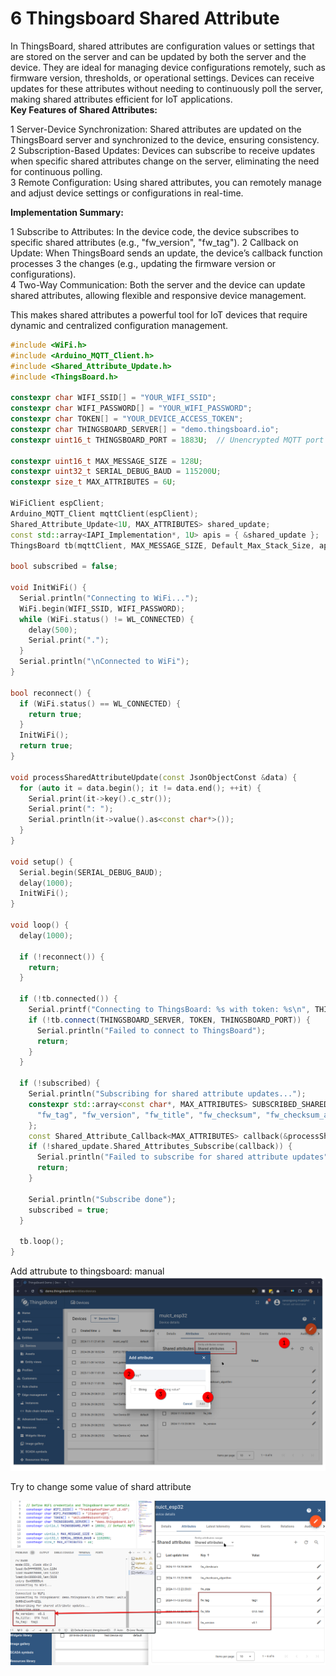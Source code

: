 # 6 Thingsboard Shared Attribute

In ThingsBoard, shared attributes are configuration values or settings that are stored on the server and can be updated by both the server and the device. They are ideal for managing device configurations remotely, such as firmware version, thresholds, or operational settings. Devices can receive updates for these attributes without needing to continuously poll the server, making shared attributes efficient for IoT applications.  
**Key Features of Shared Attributes:**

1 Server-Device Synchronization: Shared attributes are updated on the ThingsBoard server and synchronized to the device, ensuring consistency.  
2 Subscription-Based Updates: Devices can subscribe to receive updates when specific shared attributes change on the server, eliminating the need for continuous polling.  
3 Remote Configuration: Using shared attributes, you can remotely manage and adjust device settings or configurations in real-time.

**Implementation Summary:**

1 Subscribe to Attributes: In the device code, the device subscribes to specific shared attributes (e.g., "fw_version", "fw_tag").
2 Callback on Update: When ThingsBoard sends an update, the device’s callback function processes 3 the changes (e.g., updating the firmware version or configurations).  
4 Two-Way Communication: Both the server and the device can update shared attributes, allowing flexible and responsive device management.

This makes shared attributes a powerful tool for IoT devices that require dynamic and centralized configuration management.

```cpp
#include <WiFi.h>
#include <Arduino_MQTT_Client.h>
#include <Shared_Attribute_Update.h>
#include <ThingsBoard.h>

constexpr char WIFI_SSID[] = "YOUR_WIFI_SSID";
constexpr char WIFI_PASSWORD[] = "YOUR_WIFI_PASSWORD";
constexpr char TOKEN[] = "YOUR_DEVICE_ACCESS_TOKEN";
constexpr char THINGSBOARD_SERVER[] = "demo.thingsboard.io";
constexpr uint16_t THINGSBOARD_PORT = 1883U;  // Unencrypted MQTT port

constexpr uint16_t MAX_MESSAGE_SIZE = 128U;
constexpr uint32_t SERIAL_DEBUG_BAUD = 115200U;
constexpr size_t MAX_ATTRIBUTES = 6U;

WiFiClient espClient;
Arduino_MQTT_Client mqttClient(espClient);
Shared_Attribute_Update<1U, MAX_ATTRIBUTES> shared_update;
const std::array<IAPI_Implementation*, 1U> apis = { &shared_update };
ThingsBoard tb(mqttClient, MAX_MESSAGE_SIZE, Default_Max_Stack_Size, apis);

bool subscribed = false;

void InitWiFi() {
  Serial.println("Connecting to WiFi...");
  WiFi.begin(WIFI_SSID, WIFI_PASSWORD);
  while (WiFi.status() != WL_CONNECTED) {
    delay(500);
    Serial.print(".");
  }
  Serial.println("\nConnected to WiFi");
}

bool reconnect() {
  if (WiFi.status() == WL_CONNECTED) {
    return true;
  }
  InitWiFi();
  return true;
}

void processSharedAttributeUpdate(const JsonObjectConst &data) {
  for (auto it = data.begin(); it != data.end(); ++it) {
    Serial.print(it->key().c_str());
    Serial.print(": ");
    Serial.println(it->value().as<const char*>());
  }
}

void setup() {
  Serial.begin(SERIAL_DEBUG_BAUD);
  delay(1000);
  InitWiFi();
}

void loop() {
  delay(1000);

  if (!reconnect()) {
    return;
  }

  if (!tb.connected()) {
    Serial.printf("Connecting to ThingsBoard: %s with token: %s\n", THINGSBOARD_SERVER, TOKEN);
    if (!tb.connect(THINGSBOARD_SERVER, TOKEN, THINGSBOARD_PORT)) {
      Serial.println("Failed to connect to ThingsBoard");
      return;
    }
  }

  if (!subscribed) {
    Serial.println("Subscribing for shared attribute updates...");
    constexpr std::array<const char*, MAX_ATTRIBUTES> SUBSCRIBED_SHARED_ATTRIBUTES = {
      "fw_tag", "fw_version", "fw_title", "fw_checksum", "fw_checksum_algorithm", "fw_size"
    };
    const Shared_Attribute_Callback<MAX_ATTRIBUTES> callback(&processSharedAttributeUpdate, SUBSCRIBED_SHARED_ATTRIBUTES);
    if (!shared_update.Shared_Attributes_Subscribe(callback)) {
      Serial.println("Failed to subscribe for shared attribute updates");
      return;
    }

    Serial.println("Subscribe done");
    subscribed = true;
  }

  tb.loop();
}
```

Add attrubute to thingsboard: manual
![](../assets/images/muict_tb_shared_attr1.png)

Try to change some value of shard attribute

![](../assets/images/muict_tb_shared_attr2.png)
